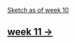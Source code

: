
[Sketch as of week 10](https://sylvain-girard.github.io/Slave2theAlgo2020/week10/chromaesthetorweek10/)

## [week 11 ->](https://sylvain-girard.github.io/Slave2theAlgo2020/week11/)
